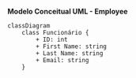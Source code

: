 **Modelo Conceitual UML - Employee**
```mermaid
classDiagram
    class Funcionário {
        + ID: int
        + First Name: string
        + Last Name: string
        + Email: string
    }
```
